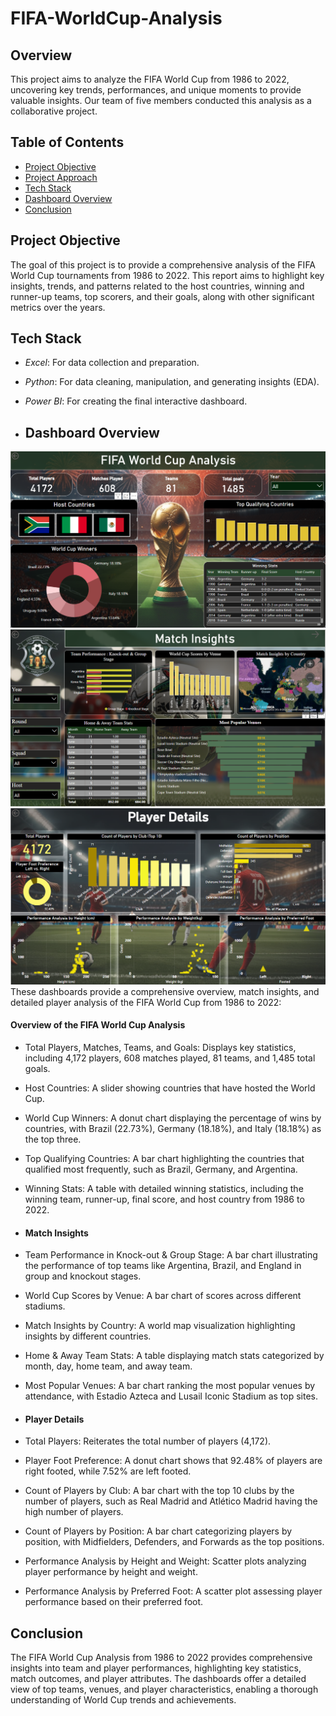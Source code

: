 # FIFA-WorldCup-Analysis

## Overview
This project aims to analyze the FIFA World Cup from 1986 to 2022, uncovering key trends, performances, and unique moments to provide valuable insights. Our team of five members conducted this analysis as a collaborative project.

## Table of Contents
- [Project Objective](#project-description)
- [Project Approach](#project-description)
- [Tech Stack](#tech-stack)
- [Dashboard Overview](#dashboard-overview)
- [Conclusion](#Conclusion)

## Project Objective
The goal of this project is to provide a comprehensive analysis of the FIFA World Cup tournaments from 1986 to 2022. This report aims to highlight key insights, trends, and patterns related to the host countries, winning and runner-up teams, top scorers, and their goals, along with other significant metrics over the years. 

## Tech Stack
- *Excel*: For data collection and preparation.
- *Python*: For data cleaning, manipulation, and generating insights (EDA).
- *Power BI*: For creating the final interactive dashboard.

- ## Dashboard Overview
![alt text](Assets/screenshot_1.png)
![alt text](Assets/screenshot_2.png)
![alt text](Assets/screenshot_3.png)
These dashboards provide a comprehensive overview, match insights, and detailed player analysis of the FIFA World Cup from 1986 to 2022:

#### Overview of the FIFA World Cup Analysis
- Total Players, Matches, Teams, and Goals: Displays key statistics, including 4,172 players, 608 matches played, 81 teams, and 1,485 total goals.
- Host Countries: A slider showing countries that have hosted the World Cup.
- World Cup Winners: A donut chart displaying the percentage of wins by countries, with Brazil (22.73%), Germany (18.18%), and Italy (18.18%) as the top three.
- Top Qualifying Countries: A bar chart highlighting the countries that qualified most frequently, such as Brazil, Germany, and Argentina.
- Winning Stats: A table with detailed winning statistics, including the winning team, runner-up, final score, and host country from 1986 to 2022.

- #### Match Insights
- Team Performance in Knock-out & Group Stage: A bar chart illustrating the performance of top teams like Argentina, Brazil, and England in group and knockout stages.
- World Cup Scores by Venue: A bar chart of scores across different stadiums.
- Match Insights by Country: A world map visualization highlighting insights by different countries.
- Home & Away Team Stats: A table displaying match stats categorized by month, day, home team, and away team.
- Most Popular Venues: A bar chart ranking the most popular venues by attendance, with Estadio Azteca and Lusail Iconic Stadium as top sites.

- #### Player Details
- Total Players: Reiterates the total number of players (4,172).
- Player Foot Preference: A donut chart shows that 92.48% of players are right footed, while 7.52% are left footed.
- Count of Players by Club: A bar chart with the top 10 clubs by the number of players, such as Real Madrid and Atlético Madrid having the high number of players.
- Count of Players by Position: A bar chart categorizing players by position, with Midfielders, Defenders, and Forwards as the top positions.
- Performance Analysis by Height and Weight: Scatter plots analyzing player performance by height and weight.
- Performance Analysis by Preferred Foot: A scatter plot assessing player performance based on their preferred foot.


## Conclusion
The FIFA World Cup Analysis from 1986 to 2022 provides comprehensive insights into team and player performances, highlighting key statistics, match outcomes, and player attributes. The dashboards offer a detailed view of top teams, venues, and player characteristics, enabling a thorough understanding of World Cup trends and achievements.





